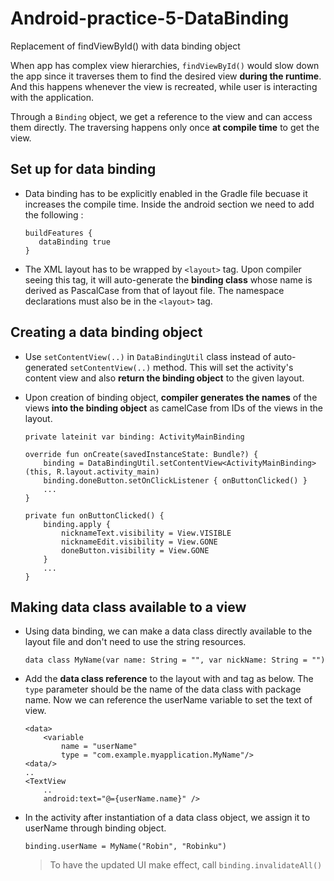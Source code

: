 # Android-practice-5-DataBinding
Replacement of findViewById() with data binding object

When app has complex view hierarchies, `findViewById()` would slow down the app since it traverses them to find the desired view **during the runtime**.  And this happens whenever the view is recreated, while user is interacting with the application. 

Through a `Binding` object, we get a reference to the view and can access them directly. The traversing happens only once **at compile time** to get the view.

## Set up for data binding
 - Data binding has to be explicitly enabled in the Gradle file becuase it increases the compile time. Inside the android section we need to add the following :
   ```
   buildFeatures {
      dataBinding true
   }
   ```
   
 - The XML layout has to be wrapped by `<layout>` tag. Upon compiler seeing this tag, it will auto-generate the **binding class** whose name is derived as PascalCase from that of layout file. The namespace declarations must also be in the `<layout>` tag. 

## Creating a data binding object
 - Use `setContentView(..)` in `DataBindingUtil` class instead of auto-generated `setContentView(..)` method. This will set the activity's content view and also **return the binding object** to the given layout. 
 - Upon creation of binding object, **compiler generates the names** of the views **into the binding object** as camelCase from IDs of the views in the layout.

    ```
    private lateinit var binding: ActivityMainBinding
    
    override fun onCreate(savedInstanceState: Bundle?) {
        binding = DataBindingUtil.setContentView<ActivityMainBinding>(this, R.layout.activity_main)
        binding.doneButton.setOnClickListener { onButtonClicked() }
        ...
    }
    
    private fun onButtonClicked() {
        binding.apply {
            nicknameText.visibility = View.VISIBLE
            nicknameEdit.visibility = View.GONE
            doneButton.visibility = View.GONE
        }
        ...
    }
    ```

## Making data class available to a view 
 - Using data binding, we can make a data class directly available to the layout file and don't need to use the string resources.
 
    ```
    data class MyName(var name: String = "", var nickName: String = "")
    ```
    
 - Add the **data class reference** to the layout with <data> and <variable> tag as below. The `type` parameter should be the name of the data class with package name. Now we can reference the userName variable to set the text of view.

    ```
    <data>
        <variable
            name = "userName"
            type = "com.example.myapplication.MyName"/>
    <data/>
    ..
    <TextView
        ..
        android:text="@={userName.name}" />
    ```

 - In the activity after instantiation of a data class object, we assign it to userName through binding object.
    ```
    binding.userName = MyName("Robin", "Robinku")
    ```
    > To have the updated UI make effect, call `binding.invalidateAll()`
    
    
